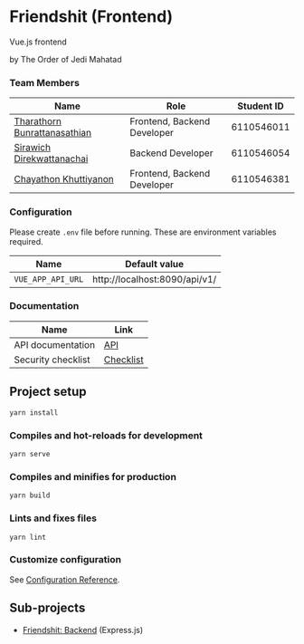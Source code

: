 # Friendshit (Frontend)
Vue.js frontend

by The Order of Jedi Mahatad

### Team Members
|Name|Role|Student ID|
|---|---|---|
|[Tharathorn Bunrattanasathian](https://github.com/th-bunratta)|Frontend, Backend Developer|6110546011|
|[Sirawich Direkwattanachai](https://github.com/magmagcup)|Backend Developer|6110546054|
|[Chayathon Khuttiyanon](https://github.com/plumest)|Frontend, Backend Developer|6110546381|

### Configuration
Please create `.env` file before running.
These are environment variables required.

|Name|Default value|
|---|---|
|`VUE_APP_API_URL`|http://localhost:8090/api/v1/|

### Documentation
|Name|Link|
|---|---|
|API documentation| [API](https://docs.google.com/document/d/1TvWeuAdYOqgFyndiISjyO3UqmBptwbHjtO9ep6sF26A/edit?usp=sharing)|
|Security checklist| [Checklist](https://docs.google.com/spreadsheets/d/1yqRJQAEUHMJ2s_n2BNB7uueQcS7uyAVMHUFetn2UYLw/edit?usp=sharing)|


## Project setup
```
yarn install
```

### Compiles and hot-reloads for development
```
yarn serve
```

### Compiles and minifies for production
```
yarn build
```

### Lints and fixes files
```
yarn lint
```

### Customize configuration
See [Configuration Reference](https://cli.vuejs.org/config/).

## Sub-projects
- [Friendshit: Backend](api/README.md) (Express.js)
